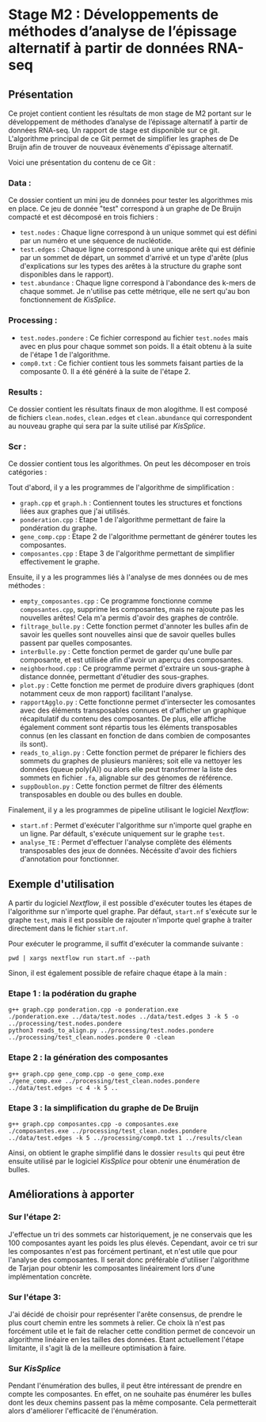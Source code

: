 # Stage M2 : Développements de méthodes d’analyse de l’épissage alternatif à partir de données RNA-seq

## Présentation

Ce projet contient contient les résultats de mon stage de M2 portant sur le développement de méthodes d’analyse de l’épissage alternatif à partir de données RNA-seq. Un rapport de stage est disponible sur ce git. L'algorithme principal de ce Git permet de simplifier les graphes de De Bruijn afin de trouver de nouveaux évènements d'épissage alternatif.

Voici une présentation du contenu de ce Git :

### Data :

Ce dossier contient un mini jeu de données pour tester les algorithmes mis en place. Ce jeu de donnée "test" correspond à un graphe de De Bruijn compacté et est décomposé en trois fichiers :

- `test.nodes` : Chaque ligne correspond à un unique sommet qui est défini par un numéro et une séquence de nucléotide.
- `test.edges` : Chaque ligne correspond à une unique arête qui est définie par un sommet de départ, un sommet d'arrivé et un type d'arête (plus d'explications sur les types des arêtes à la structure du graphe sont disponibles dans le rapport).
- `test.abundance` : Chaque ligne correspond à l'abondance des k-mers de chaque sommet. Je n'utilise pas cette métrique, elle ne sert qu'au bon fonctionnement de *KisSplice*.

### Processing :

- `test.nodes.pondere` : Ce fichier correspond au fichier `test.nodes` mais avec en plus pour chaque sommet son poids. Il a était obtenu à la suite de l'étape 1 de l'algorithme.
- `comp0.txt` : Ce fichier contient tous les sommets faisant parties de la composante 0. Il a été généré à la suite de l'étape 2.

### Results :

Ce dossier contient les résultats finaux de mon alogithme. Il est composé de fichiers `clean.nodes`, `clean.edges` et `clean.abundance` qui correspondent au nouveau graphe qui sera par la suite utilisé par *KisSplice*.


### Scr :

Ce dossier contient tous les algorithmes. On peut les décomposer en trois catégories :

Tout d'abord, il y a les programmes de l'algorithme de simplification : 

- `graph.cpp` et `graph.h` : Contiennent toutes les structures et fonctions liées aux graphes que j'ai utilisés.
- `ponderation.cpp` : Etape 1 de l'algorithme permettant de faire la pondération du graphe.
- `gene_comp.cpp` : Etape 2 de l'algorithme permettant de générer toutes les composantes.
- `composantes.cpp` : Etape 3 de l'algorithme permettant de simplifier effectivement le graphe.

Ensuite, il y a les programmes liés à l'analyse de mes données ou de mes méthodes :

- `empty_composantes.cpp` : Ce programme fonctionne comme `composantes.cpp`, supprime les composantes, mais ne rajoute pas les nouvelles arêtes! Cela m'a permis d'avoir des graphes de contrôle.
- `filtrage_bulle.py` : Cette fonction permet d'annoter les bulles afin de savoir les quelles sont nouvelles ainsi que de savoir quelles bulles passent par quelles composantes.
- `interBulle.py` : Cette fonction permet de garder qu'une bulle par composante, et est utilisée afin d'avoir un aperçu des composantes.
- `neighborhood.cpp` : Ce programme permet d'extraire un sous-graphe à distance donnée, permettant d'étudier des sous-graphes.
- `plot.py` : Cette fonction me permet de produire divers graphiques (dont notamment ceux de mon rapport) facilitant l'analyse.
- `rapportAgglo.py` : Cette fonctionne permet d'intersecter les comosantes avec des éléments transposables connues et d'afficher un graphique récapitulatif du contenu des composantes. De plus, elle affiche également comment sont répartis tous les éléments transposables connus (en les classant en fonction de dans combien de composantes ils sont). 
- `reads_to_align.py` : Cette fonction permet de préparer le fichiers des sommets du graphes de plusieurs manières; soit elle va nettoyer les données (queue poly(A)) ou alors elle peut transformer la liste des sommets en fichier `.fa`, alignable sur des génomes de référence. 
- `suppDoublon.py` : Cette fonction permet de filtrer des éléments transposables en double ou des bulles en double.

Finalement, il y a les programmes de pipeline utilisant le logiciel *Nextflow*:

- `start.nf` : Permet d'exécuter l'algorithme sur n'importe quel graphe en un ligne. Par défault, s'exécute uniquement sur le graphe `test`.
- `analyse_TE` : Permet d'effectuer l'analyse complète des éléments transposables des jeux de données. Nécéssite d'avoir des fichiers d'annotation pour fonctionner.




## Exemple d'utilisation 

A partir du logiciel *Nextflow*, il est possible d'exécuter toutes les étapes de l'algorithme sur n'importe quel graphe. Par défaut, `start.nf` s'exécute sur le graphe `test`, mais il est possible de rajouter n'importe quel graphe à traiter directement dans le fichier `start.nf`.

Pour exécuter le programme, il suffit d'exécuter la commande suivante :

```
pwd | xargs nextflow run start.nf --path
``` 

Sinon, il est également possible de refaire chaque étape à la main :

### Etape 1 : la podération du graphe

```
g++ graph.cpp ponderation.cpp -o ponderation.exe 
./ponderation.exe ../data/test.nodes ../data/test.edges 3 -k 5 -o ../processing/test.nodes.pondere
python3 reads_to_align.py ../processing/test.nodes.pondere ../processing/test_clean.nodes.pondere 0 -clean
``` 

### Etape 2 : la génération des composantes

```
g++ graph.cpp gene_comp.cpp -o gene_comp.exe 
./gene_comp.exe ../processing/test_clean.nodes.pondere ../data/test.edges -c 4 -k 5 ..
``` 

### Etape 3 : la simplification du graphe de De Bruijn

```
g++ graph.cpp composantes.cpp -o composantes.exe 
./composantes.exe ../processing/test_clean.nodes.pondere ../data/test.edges -k 5 ../processing/comp0.txt 1 ../results/clean
``` 

Ainsi, on obtient le graphe simplifié dans le dossier `results` qui peut être ensuite utilisé par le logiciel *KisSplice* pour obtenir une énumération de bulles.




## Améliorations à apporter

### Sur l'étape 2:

J'effectue un tri des sommets car historiquement, je ne conservais que les 100 composantes ayant les poids les plus élevés. Cependant, avoir ce tri sur les composantes n'est pas forcément pertinant, et n'est utile que pour l'analyse des composantes. Il serait donc préférable d'utiliser l'algorithme de Tarjan pour obtenir les composantes linéairement lors d'une implémentation concrète.


### Sur l'étape 3:

J'ai décidé de choisir pour représenter l'arête consensus, de prendre le plus court chemin entre les sommets à relier. Ce choix là n'est pas forcément utile et le fait de relacher cette condition permet de concevoir un algorithme linéaire en les tailles des données. Etant actuellement l'étape limitante, il s'agit là de la meilleure optimisation à faire.


### Sur *KisSplice*

Pendant l'énumération des bulles, il peut être intéressant de prendre en compte les composantes. En effet, on ne souhaite pas énumérer les bulles dont les deux chemins passent pas la même composante. Cela permetterait alors d'améliorer l'efficacité de l'énumération.
